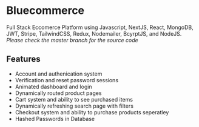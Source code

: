 # Bluecommerce
Full Stack Eccomerce Platform using Javascript, NextJS, React, MongoDB, JWT, Stripe, TailwindCSS, Redux, Nodemailer, BcyrptJS, and NodeJS.
<em>Please check the master branch for the source code</em>
## Features
- Account and authenication system
- Verification and reset password sessions
- Animated dashboard and login
- Dynamically routed product pages
- Cart system and ability to see purchased items
- Dynamically refreshing search page with filters
- Checkout system and ability to purchase products seperatley
- Hashed Passwords in Database
